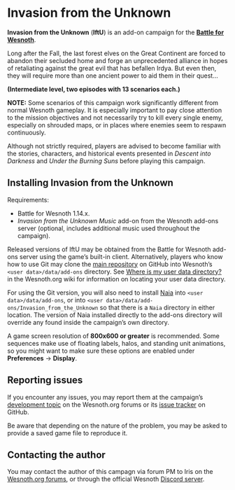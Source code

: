 Invasion from the Unknown
=========================

**Invasion from the Unknown** (**IftU**) is an add-on campaign for the
**[Battle for Wesnoth][1]**.

[1]: <https://www.wesnoth.org/>

Long after the Fall, the last forest elves on the Great Continent are forced to
abandon their secluded home and forge an unprecedented alliance in hopes of
retaliating against the great evil that has befallen Irdya. But even then, they
will require more than one ancient power to aid them in their quest...

**(Intermediate level, two episodes with 13 scenarios each.)**

**NOTE:** Some scenarios of this campaign work significantly different from
normal Wesnoth gameplay. It is especially important to pay close attention to
the mission objectives and not necessarily try to kill every single enemy,
especially on shrouded maps, or in places where enemies seem to respawn
continuously.

Although not strictly required, players are advised to become familiar with the
stories, characters, and historical events presented in *Descent into Darkness*
and  *Under the Burning Suns* before playing this campaign.


Installing Invasion from the Unknown
------------------------------------

Requirements:
 * Battle for Wesnoth 1.14.x.
 * *Invasion from the Unknown Music* add-on from the Wesnoth add-ons server
   (optional, includes additional music used throughout the campaign).

Released versions of IftU may be obtained from the Battle for Wesnoth add-ons
server using the game’s built-in client. Alternatively, players who know how to
use Git may clone the [main repository][2] on GitHub into Wesnoth’s
`<user data>/data/add-ons` directory. See [Where is my user data directory?][3]
in the Wesnoth.org wiki for information on locating your user data directory.

[2]: <https://github.com/project-ethea/Invasion_from_the_Unknown>
[3]: <https://wiki.wesnoth.org/EditingWesnoth#Where_is_my_user_data_directory.3F>

For using the Git version, you will also need to install [Naia][4] into
`<user data>/data/add-ons`, or into `<user data>/data/add-ons/Invasion_from_the_Unknown`
so that there is a `Naia` directory in either location. The version of Naia
installed directly to the add-ons directory will override any found inside the
campaign’s own directory.

[4]: <https://github.com/project-ethea/Naia>

A game screen resolution of **800x600 or greater** is recommended. Some
sequences make use of floating labels, halos, and standing unit animations, so
you might want to make sure these options are enabled under
**Preferences** → **Display**.


Reporting issues
----------------

If you encounter any issues, you may report them at the campaign’s
[development topic][5] on the Wesnoth.org forums or its [issue tracker][6] on
GitHub.

[5]: <https://r.wesnoth.org/t35356>
[6]: <https://github.com/project-ethea/Invasion_from_the_Unknown/issues>

Be aware that depending on the nature of the problem, you may be asked to
provide a saved game file to reproduce it.


Contacting the author
---------------------

You may contact the author of this campagn via forum PM to Iris on the
[Wesnoth.org forums][7], or through the official Wesnoth [Discord server][8].

[7]: <https://forums.wesnoth.org/>
[8]: <https://discord.gg/battleforwesnoth>

